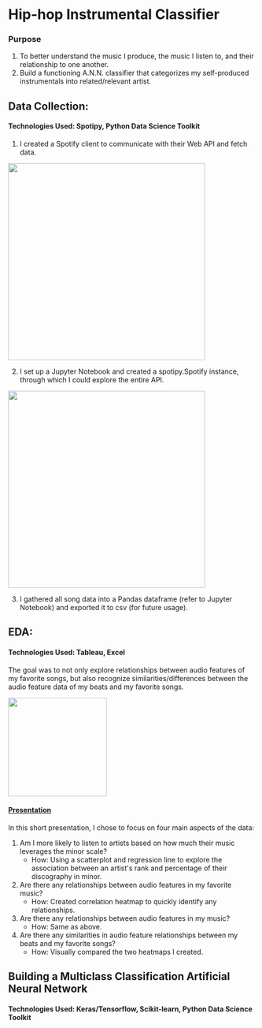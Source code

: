 # Hip-hop Instrumental Classifier

### Purpose
1. To better understand the music I produce, the music I listen to, and their relationship to one another.
2. Build a functioning A.N.N. classifier that categorizes my self-produced instrumentals into related/relevant artist.





## Data Collection:

#### Technologies Used: Spotipy, Python Data Science Toolkit

1. I created a Spotify client to communicate with their Web API and fetch data. 
<img src="https://user-images.githubusercontent.com/56245127/149641053-cc8a3dc8-f086-439b-9fba-b3d44129ba44.jpg"  width="400" />

2. I set up a Jupyter Notebook and created a spotipy.Spotify instance, through which I could explore the entire API. 
<img src="https://user-images.githubusercontent.com/56245127/149641188-19d11c3e-e833-4ab0-bc0f-ce2e71d5e486.jpg"  width="400" />

3. I gathered all song data into a Pandas dataframe (refer to Jupyter Notebook) and exported it to csv (for future usage).




## EDA:

#### Technologies Used: Tableau, Excel

The goal was to not only explore relationships between audio features of my favorite songs, but also recognize similarities/differences between the audio feature data of my beats and my favorite songs.

<img src="https://user-images.githubusercontent.com/56245127/149640850-56ea000f-2622-4e76-8d2f-d4db83958712.jpg"  width="200" height="200" />




#### [Presentation](https://public.tableau.com/views/MyMusicandMyFavoriteArtistsMusic/JointAnalysisofMyMusicandMyFavoriteArtistsMusic?:language=en-US&:display_count=n&:origin=viz_share_link)

In this short presentation, I chose to focus on four main aspects of the data:
1. Am I more likely to listen to artists based on how much their music leverages the minor scale?
   - How: Using a scatterplot and regression line to explore the association between an artist's rank and percentage of their discography in minor.
2. Are there any relationships between audio features in my favorite music?
   - How: Created correlation heatmap to quickly identify any relationships.
3. Are there any relationships between audio features in my music?
   - How: Same as above.
4. Are there any similarities in audio feature relationships between my beats and my favorite songs?
   - How: Visually compared the two heatmaps I created.




## Building a Multiclass Classification Artificial Neural Network

#### Technologies Used: Keras/Tensorflow, Scikit-learn, Python Data Science Toolkit 


